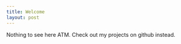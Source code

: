 ```yaml
---
title: Welcome
layout: post
---
```


Nothing to see here ATM. Check out my projects on github instead.
